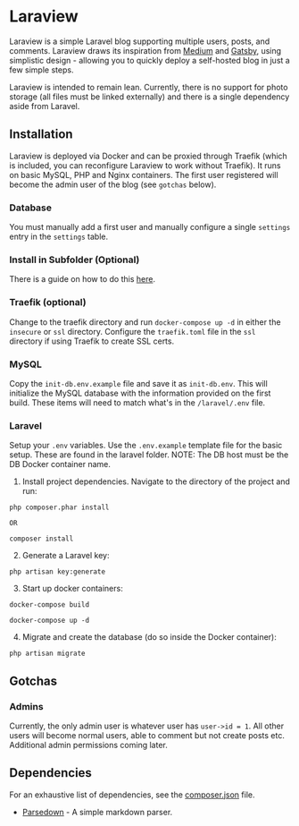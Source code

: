 # Laraview
Laraview is a simple Laravel blog supporting multiple users, posts, and comments. Laraview draws its inspiration from [Medium](https://medium.com) and [Gatsby](https://www.gatsbyjs.org), using simplistic design - allowing you to quickly deploy a self-hosted blog in just a few simple steps.

Laraview is intended to remain lean. Currently, there is no support for photo storage (all files must be linked externally) and there is a single dependency aside from Laravel.

## Installation
Laraview is deployed via Docker and can be proxied through Traefik (which is included, you can reconfigure Laraview to work without Traefik). It runs on basic MySQL, PHP and Nginx containers. The first user registered will become the admin user of the blog (see `gotchas` below).

### Database

You must manually add a first user and manually configure a single `settings` entry in the `settings` table.

### Install in Subfolder (Optional)

There is a guide on how to do this [here](https://serversforhackers.com/c/nginx-php-in-subdirectory).

### Traefik (optional)
Change to the traefik directory and run `docker-compose up -d` in either the `insecure` or `ssl` directory. Configure the `traefik.toml` file in the `ssl` directory if using Traefik to create SSL certs.

### MySQL
Copy the `init-db.env.example` file and save it as `init-db.env`. This will initialize the MySQL database with the information provided on the first build. These items will need to match what's in the `/laravel/.env` file.

### Laravel
Setup your `.env` variables. Use the `.env.example` template file for the basic setup. These are found in the laravel folder. NOTE: The DB host must be the DB Docker container name.

1) Install project dependencies. Navigate to the directory of the project and run:

```
php composer.phar install

OR

composer install
```

2) Generate a Laravel key:
```
php artisan key:generate
```

3) Start up docker containers:
```
docker-compose build

docker-compose up -d
```

4) Migrate and create the database (do so inside the Docker container):
```
php artisan migrate
```

## Gotchas

### Admins
Currently, the only admin user is whatever user has `user->id = 1`. All other users will become normal users, able to comment but not create posts etc. Additional admin permissions coming later.

## Dependencies
For an exhaustive list of dependencies, see the [composer.json](/composer.json) file.
- [Parsedown](https://github.com/erusev/parsedown) - A simple markdown parser.
